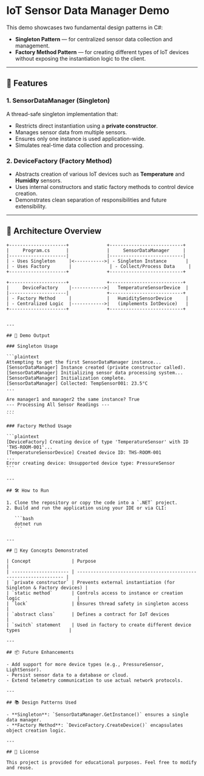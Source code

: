 # IoT Sensor Data Manager Demo

This demo showcases two fundamental design patterns in C#:

- **Singleton Pattern** — for centralized sensor data collection and management.
- **Factory Method Pattern** — for creating different types of IoT devices without exposing the instantiation logic to the client.

---

## 🚀 Features

### 1. SensorDataManager (Singleton)

A thread-safe singleton implementation that:

- Restricts direct instantiation using a **private constructor**.
- Manages sensor data from multiple sensors.
- Ensures only one instance is used application-wide.
- Simulates real-time data collection and processing.

### 2. DeviceFactory (Factory Method)

- Abstracts creation of various IoT devices such as **Temperature** and **Humidity** sensors.
- Uses internal constructors and static factory methods to control device creation.
- Demonstrates clean separation of responsibilities and future extensibility.

---

## 🧱 Architecture Overview

```text
+---------------------+              +---------------------------+
|     Program.cs      |              |     SensorDataManager     |
|---------------------|              |---------------------------|
| - Uses Singleton     |<----------->| - Singleton Instance       |
| - Uses Factory       |              | - Collect/Process Data     |
+---------------------+              +---------------------------+

+---------------------+              +---------------------------+
|     DeviceFactory    |------------>|   TemperatureSensorDevice  |
|---------------------|              +---------------------------+
| - Factory Method     |             |   HumiditySensorDevice     |
| - Centralized Logic  |------------>|   (implements IotDevice)   |
+---------------------+              +---------------------------+
```

````

---

## 🧪 Demo Output

### Singleton Usage

```plaintext
Attempting to get the first SensorDataManager instance...
[SensorDataManager] Instance created (private constructor called).
[SensorDataManager] Initializing sensor data processing system...
[SensorDataManager] Initialization complete.
[SensorDataManager] Collected: TempSensor001: 23.5°C
...

Are manager1 and manager2 the same instance? True
--- Processing All Sensor Readings ---
...
```

### Factory Method Usage

```plaintext
[DeviceFactory] Creating device of type 'TemperatureSensor' with ID 'THS-ROOM-001'...
[TemperatureSensorDevice] Created device ID: THS-ROOM-001
...
Error creating device: Unsupported device type: PressureSensor
```

---

## 🛠️ How to Run

1. Clone the repository or copy the code into a `.NET` project.
2. Build and run the application using your IDE or via CLI:

   ```bash
   dotnet run
   ```

---

## 🧠 Key Concepts Demonstrated

| Concept               | Purpose                                                           |
| --------------------- | ----------------------------------------------------------------- |
| `private constructor` | Prevents external instantiation (for Singleton & Factory devices) |
| `static method`       | Controls access to instance or creation logic                     |
| `lock`                | Ensures thread safety in singleton access                         |
| `abstract class`      | Defines a contract for IoT devices                                |
| `switch` statement    | Used in factory to create different device types                  |

---

## 📦 Future Enhancements

- Add support for more device types (e.g., PressureSensor, LightSensor).
- Persist sensor data to a database or cloud.
- Extend telemetry communication to use actual network protocols.

---

## 📚 Design Patterns Used

- **Singleton**: `SensorDataManager.GetInstance()` ensures a single data manager.
- **Factory Method**: `DeviceFactory.CreateDevice()` encapsulates object creation logic.

---

## 📝 License

This project is provided for educational purposes. Feel free to modify and reuse.
````
